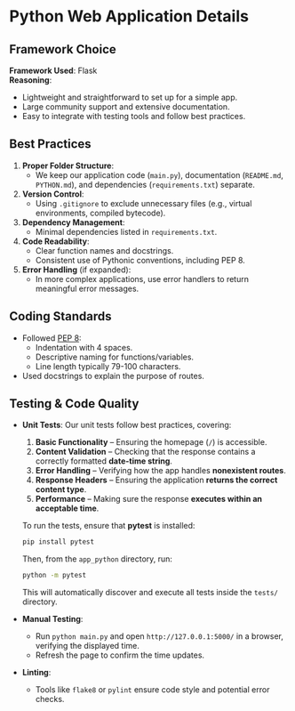# Python Web Application Details

## Framework Choice

**Framework Used**: Flask  
**Reasoning**:

- Lightweight and straightforward to set up for a simple app.
- Large community support and extensive documentation.
- Easy to integrate with testing tools and follow best practices.

## Best Practices

1. **Proper Folder Structure**:
   - We keep our application code (`main.py`), documentation (`README.md`, `PYTHON.md`), and dependencies (`requirements.txt`) separate.
2. **Version Control**:
   - Using `.gitignore` to exclude unnecessary files (e.g., virtual environments, compiled bytecode).
3. **Dependency Management**:
   - Minimal dependencies listed in `requirements.txt`.
4. **Code Readability**:
   - Clear function names and docstrings.
   - Consistent use of Pythonic conventions, including PEP 8.
5. **Error Handling** (if expanded):
   - In more complex applications, use error handlers to return meaningful error messages.

## Coding Standards

- Followed [PEP 8](https://peps.python.org/pep-0008/):
  - Indentation with 4 spaces.
  - Descriptive naming for functions/variables.
  - Line length typically 79-100 characters.
- Used docstrings to explain the purpose of routes.

## Testing & Code Quality

- **Unit Tests**:
  Our unit tests follow best practices, covering:

  1.  **Basic Functionality** – Ensuring the homepage (`/`) is accessible.
  2.  **Content Validation** – Checking that the response contains a correctly formatted **date-time string**.
  3.  **Error Handling** – Verifying how the app handles **nonexistent routes**.
  4.  **Response Headers** – Ensuring the application **returns the correct content type**.
  5.  **Performance** – Making sure the response **executes within an acceptable time**.

  To run the tests, ensure that **pytest** is installed:

  ```bash
  pip install pytest
  ```

  Then, from the `app_python` directory, run:

  ```bash
  python -m pytest
  ```

  This will automatically discover and execute all tests inside the `tests/` directory.

- **Manual Testing**:

  - Run `python main.py` and open `http://127.0.0.1:5000/` in a browser, verifying the displayed time.
  - Refresh the page to confirm the time updates.

- **Linting**:
  - Tools like `flake8` or `pylint` ensure code style and potential error checks.
